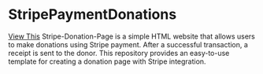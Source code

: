 # StripePaymentDonations
[View This](https://abdurrahmannashith.github.io/StripePaymentDonations/)
Stripe-Donation-Page is a simple HTML website that allows users to make donations using Stripe payment. After a successful transaction, a receipt is sent to the donor. This repository provides an easy-to-use template for creating a donation page with Stripe integration.
